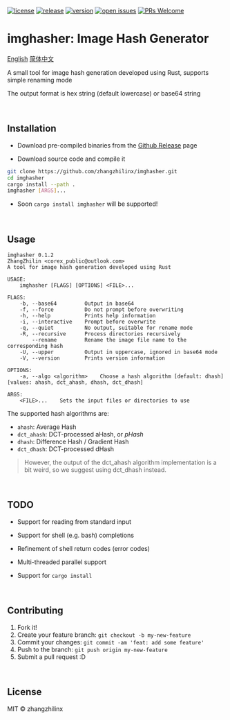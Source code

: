 [![license](https://img.shields.io/github/license/zhangzhilinx/imghasher)](https://choosealicense.com/licenses/mit/)
[![release](https://github.com/zhangzhilinx/imghasher/workflows/release/badge.svg)](https://github.com/zhangzhilinx/imghasher/releases)
[![version](https://img.shields.io/github/v/release/zhangzhilinx/imghasher?color=orange&label=version)](https://github.com/zhangzhilinx/imghasher/releases)
[![open issues](https://img.shields.io/github/issues-raw/zhangzhilinx/imghasher.svg)](https://github.com/zhangzhilinx/imghasher/issues)
[![PRs Welcome](https://img.shields.io/badge/PRs-welcome-peru.svg)](https://github.com/zhangzhilinx/imghasher/pulls)

# imghasher: Image Hash Generator

[English](README.md)
[简体中文](README.zh-CN.md)

A small tool for image hash generation developed using Rust, supports simple renaming mode

The output format is hex string (default lowercase) or base64 string

<br>

## Installation

* Download pre-compiled binaries from the [Github Release](https://github.com/zhangzhilinx/imghasher/releases) page

* Download source code and compile it
```bash
git clone https://github.com/zhangzhilinx/imghasher.git
cd imghasher
cargo install --path .
imghasher [ARGS]...
```

* Soon `cargo install imghasher` will be supported!

<br>

## Usage

```out
imghasher 0.1.2
ZhangZhilin <corex_public@outlook.com>
A tool for image hash generation developed using Rust

USAGE:
    imghasher [FLAGS] [OPTIONS] <FILE>...

FLAGS:
    -b, --base64         Output in base64
    -f, --force          Do not prompt before overwriting
    -h, --help           Prints help information
    -i, --interactive    Prompt before overwrite
    -q, --quiet          No output, suitable for rename mode
    -R, --recursive      Process directories recursively
        --rename         Rename the image file name to the corresponding hash
    -U, --upper          Output in uppercase, ignored in base64 mode
    -V, --version        Prints version information

OPTIONS:
    -a, --algo <algorithm>    Choose a hash algorithm [default: dhash]  [values: ahash, dct_ahash, dhash, dct_dhash]

ARGS:
    <FILE>...    Sets the input files or directories to use

```

The supported hash algorithms are:
* `ahash`: Average Hash
* `dct_ahash`: DCT-processed aHash, or *pHash*
* `dhash`: Difference Hash / Gradient Hash
* `dct_dhash`: DCT-processed dHash

> However, the output of the dct_ahash algorithm implementation is a bit weird, 
> so we suggest using dct_dhash instead.

<br>

## TODO

* Support for reading from standard input

* Support for shell (e.g. bash) completions

* Refinement of shell return codes (error codes)

* Multi-threaded parallel support

* Support for `cargo install`

<br>

## Contributing

1. Fork it!
2. Create your feature branch: `git checkout -b my-new-feature`
3. Commit your changes: `git commit -am 'feat: add some feature'`
4. Push to the branch: `git push origin my-new-feature`
5. Submit a pull request :D

<br>

## License

MIT © zhangzhilinx
